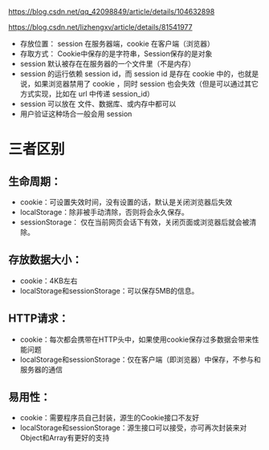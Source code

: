 https://blog.csdn.net/qq_42098849/article/details/104632898

https://blog.csdn.net/lizhengxv/article/details/81541977
+ 存放位置： session 在服务器端，cookie 在客户端（浏览器）
+ 存取方式： Cookie中保存的是字符串，Session保存的是对象
+ session 默认被存在在服务器的一个文件里（不是内存）
+ session 的运行依赖 session id，而 session id 是存在 cookie 中的，也就是说，如果浏览器禁用了 cookie ，同时 session 也会失效（但是可以通过其它方式实现，比如在 url 中传递 session_id）
+ session 可以放在 文件、数据库、或内存中都可以
+ 用户验证这种场合一般会用 session

# 三者区别
## 生命周期：
+ cookie：可设置失效时间，没有设置的话，默认是关闭浏览器后失效
+ localStorage：除非被手动清除，否则将会永久保存。
+ sessionStorage： 仅在当前网页会话下有效，关闭页面或浏览器后就会被清除。
## 存放数据大小：
+ cookie：4KB左右
+ localStorage和sessionStorage：可以保存5MB的信息。
## HTTP请求：
+ cookie：每次都会携带在HTTP头中，如果使用cookie保存过多数据会带来性能问题
+ localStorage和sessionStorage：仅在客户端（即浏览器）中保存，不参与和服务器的通信
## 易用性：
+ cookie：需要程序员自己封装，源生的Cookie接口不友好
+ localStorage和sessionStorage：源生接口可以接受，亦可再次封装来对Object和Array有更好的支持
